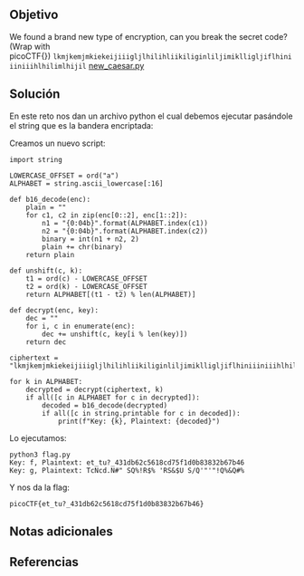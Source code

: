 ## Objetivo
We found a brand new type of encryption, can you break the secret code? (Wrap with picoCTF{}) `lkmjkemjmkiekeijiiigljlhilihliikiliginliljimiklligljiflhiniiiniiihlhilimlhijil` [new_caesar.py](https://mercury.picoctf.net/static/c9043977604318594ab73d126a01d0b1/new_caesar.py)
## Solución
En este reto nos dan un archivo python el cual debemos ejecutar pasándole el string que es la bandera encriptada:

Creamos un nuevo script:
```
import string

LOWERCASE_OFFSET = ord("a")
ALPHABET = string.ascii_lowercase[:16]

def b16_decode(enc):
    plain = ""
    for c1, c2 in zip(enc[0::2], enc[1::2]):
        n1 = "{0:04b}".format(ALPHABET.index(c1))
        n2 = "{0:04b}".format(ALPHABET.index(c2))
        binary = int(n1 + n2, 2)
        plain += chr(binary)
    return plain

def unshift(c, k):
    t1 = ord(c) - LOWERCASE_OFFSET
    t2 = ord(k) - LOWERCASE_OFFSET
    return ALPHABET[(t1 - t2) % len(ALPHABET)]

def decrypt(enc, key):
    dec = ""
    for i, c in enumerate(enc):
        dec += unshift(c, key[i % len(key)])
    return dec

ciphertext = "lkmjkemjmkiekeijiiigljlhilihliikiliginliljimiklligljiflhiniiiniiihlhilimlhijil"

for k in ALPHABET:
    decrypted = decrypt(ciphertext, k)
    if all([c in ALPHABET for c in decrypted]):
        decoded = b16_decode(decrypted)
        if all([c in string.printable for c in decoded]):
            print(f"Key: {k}, Plaintext: {decoded}")
```

Lo ejecutamos:
```
python3 flag.py
Key: f, Plaintext: et_tu?_431db62c5618cd75f1d0b83832b67b46
Key: g, Plaintext: TcNcd.N#" SQ%!R$% 'RS&$U S/Q'"'"!Q%&Q#%
```

Y nos da la flag:
```
picoCTF{et_tu?_431db62c5618cd75f1d0b83832b67b46}
```
## Notas adicionales
## Referencias